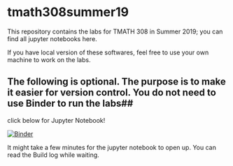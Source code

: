 # tmath308summer19
This repository contains the labs for TMATH 308 in Summer 2019; you can find all jupyter notebooks here. 

If you have local version of these softwares, feel free to use your own machine to work on the labs. 

## The following is optional. The purpose is to make it easier for version control. You do not need to use Binder to run the labs##

click below for Jupyter Notebook! 

[![Binder](https://mybinder.org/badge_logo.svg)](https://mybinder.org/v2/gh/yajuna/tmath308summer19/master)

It might take a few minutes for the jupyter notebook to open up. You can read the Build log while waiting. 
